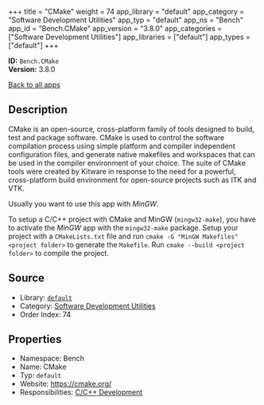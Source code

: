 ﻿+++
title = "CMake"
weight = 74
app_library = "default"
app_category = "Software Development Utilities"
app_typ = "default"
app_ns = "Bench"
app_id = "Bench.CMake"
app_version = "3.8.0"
app_categories = ["Software Development Utilities"]
app_libraries = ["default"]
app_types = ["default"]
+++

**ID:** `Bench.CMake`  
**Version:** 3.8.0  
<!--more-->

[Back to all apps](/apps/)

## Description
CMake is an open-source, cross-platform family of tools designed to build,
test and package software. CMake is used to control the software compilation process
using simple platform and compiler independent configuration files, and generate native
makefiles and workspaces that can be used in the compiler environment of your choice.
The suite of CMake tools were created by Kitware in response to the need for a powerful,
cross-platform build environment for open-source projects such as ITK and VTK.

Usually you want to use this app with _MinGW_.

To setup a C/C++ project with CMake and MinGW (`mingw32-make`), you have to activate the _MinGW_ app with the `mingw32-make` package.
Setup your project with a `CMakeLists.txt` file and run `cmake -G "MinGW Makefiles" <project folder>` to generate the `Makefile`. Run `cmake --build <project folder>` to compile the project.

## Source

* Library: [`default`](/app_libraries/default)
* Category: [Software Development Utilities](/app_categories/software-development-utilities)
* Order Index: 74

## Properties

* Namespace: Bench
* Name: CMake
* Typ: `default`
* Website: <https://cmake.org/>
* Responsibilities: [C/C++ Development](/apps/Bench.Group.CppDevelopment)

